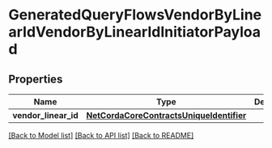 # GeneratedQueryFlowsVendorByLinearIdVendorByLinearIdInitiatorPayload

## Properties
Name | Type | Description | Notes
------------ | ------------- | ------------- | -------------
**vendor_linear_id** | [**NetCordaCoreContractsUniqueIdentifier**](NetCordaCoreContractsUniqueIdentifier.md) |  | 

[[Back to Model list]](../README.md#documentation-for-models) [[Back to API list]](../README.md#documentation-for-api-endpoints) [[Back to README]](../README.md)


